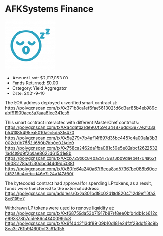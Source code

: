 # AFKSystems Finance
![AFKSystems Finance](/rektimages/AFKSystems-Finance.png)
- Amount Lost: $2,017,053.00
- Funds Returned: $0.00
- Category: Yield Aggregator
- Date: 2021-9-10

The EOA address deployed unverified smart contract at:  
https://polygonscan.com/tx/0x371b8da1ef6fae5613025d6d3ac85b4eb989cabf91909ace8a7aaa81ec341eb5  
  
This smart contract interacted with different MasterChef contracts:  
https://polygonscan.com/tx/0xa4dafd21de907f594344876dd43977e2f03ab541085495ea5010a0c5d53fe470  
https://polygonscan.com/tx/0x5a27947b4af14f897d35bc4457c4a00a1a3b3002db1b7552d680b7bb0e028de9  
https://polygonscan.com/tx/0x758ca2462da1fba081c50e5e82abcf26225321ad409d9f2b0ae8623d61541e8b  
https://polygonscan.com/tx/0xcb729d6c84ba291799a3bb9da4bef704a62f0608c178aa1230cbcd44d9d5038f  
https://polygonscan.com/tx/0x80fc64a240a67f6eea8bd57367bc088b80ccfd5236c4cebcd46e7c24a147860f  
  
The bytecoded contract had approval for spending LP tokens, as a result, funds were transferred to the external address:  
https://polygonscan.com/address/0x0a301bdf8c02d19d8204712d9ef10fa38c6109e7  
  
Withdrawn LP tokens were used to remove liquidity at:  
https://polygonscan.com/tx/0xf68759da53b71917b87ef8ee0bfb4db1cb612ce993378b7c51e86c4840099dc8  
https://polygonscan.com/tx/0x9f4d43f13df89109b10d181e24f2f28ddf88c9b8ea3c761b9f4600cf3b91a155



